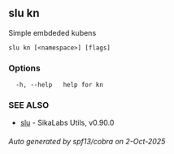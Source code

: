 ## slu kn

Simple embdeded kubens

```
slu kn [<namespace>] [flags]
```

### Options

```
  -h, --help   help for kn
```

### SEE ALSO

* [slu](slu.md)	 - SikaLabs Utils, v0.90.0

###### Auto generated by spf13/cobra on 2-Oct-2025
